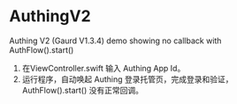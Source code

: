 # AuthingV2
Authing V2 (Gaurd V1.3.4) demo showing no callback with AuthFlow().start()

1. 在ViewController.swift 输入 Authing App Id。
2. 运行程序，自动唤起 Authing 登录托管页，完成登录和验证，AuthFlow().start() 没有正常回调。
